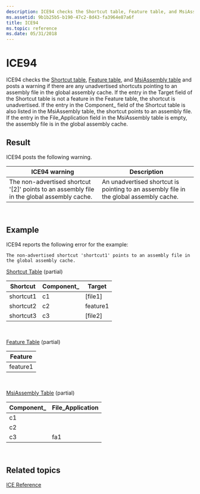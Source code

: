 ```yaml
---
description: ICE94 checks the Shortcut table, Feature table, and MsiAssembly table and posts a warning if there are any unadvertised shortcuts pointing to an assembly file in the global assembly cache.
ms.assetid: 9b1b25b5-b190-47c2-8d43-fa3964e87a6f
title: ICE94
ms.topic: reference
ms.date: 05/31/2018
---
```


# ICE94

ICE94 checks the [Shortcut table](shortcut-table.md), [Feature table](feature-table.md), and [MsiAssembly table](msiassembly-table.md) and posts a warning if there are any unadvertised shortcuts pointing to an assembly file in the global assembly cache. If the entry in the Target field of the Shortcut table is not a feature in the Feature table, the shortcut is unadvertised. If the entry in the Component\_ field of the Shortcut table is also listed in the MsiAssembly table, the shortcut points to an assembly file. If the entry in the File\_Application field in the MsiAssembly table is empty, the assembly file is in the global assembly cache.

## Result

ICE94 posts the following warning.



| ICE94 warning                                                                                | Description                                                                            |
|----------------------------------------------------------------------------------------------|----------------------------------------------------------------------------------------|
| The non-advertised shortcut '\[2\]' points to an assembly file in the global assembly cache. | An unadvertised shortcut is pointing to an assembly file in the global assembly cache. |



 

## Example

ICE94 reports the following error for the example:

``` syntax
The non-advertised shortcut 'shortcut1' points to an assembly file in the global assembly cache.
```

[Shortcut Table](shortcut-table.md) (partial)



| Shortcut  | Component\_ | Target    |
|-----------|-------------|-----------|
| shortcut1 | c1          | \[file1\] |
| shortcut2 | c2          | feature1  |
| shortcut3 | c3          | \[file2\] |



 

[Feature Table](feature-table.md) (partial)



| Feature  |
|----------|
| feature1 |



 

[MsiAssembly Table](msiassembly-table.md) (partial)



| Component\_ | File\_Application |
|-------------|-------------------|
| c1          |                   |
| c2          |                   |
| c3          | fa1               |



 

## Related topics

<dl> <dt>

[ICE Reference](ice-reference.md)
</dt> </dl>

 

 



